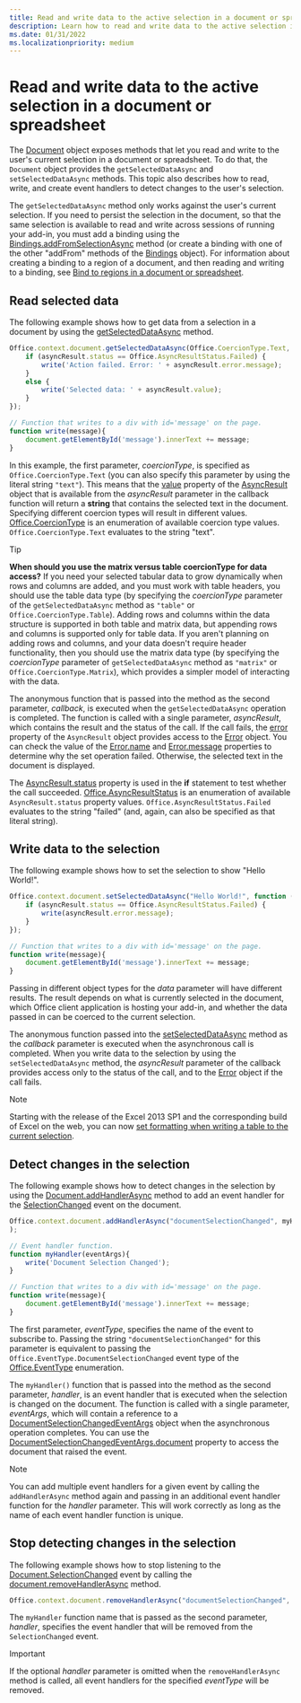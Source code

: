 ```yaml
---
title: Read and write data to the active selection in a document or spreadsheet
description: Learn how to read and write data to the active selection in a Word document or Excel spreadsheet.
ms.date: 01/31/2022
ms.localizationpriority: medium
---
```



# Read and write data to the active selection in a document or spreadsheet

The [Document](/javascript/api/office/office.document) object exposes methods that let you read and write to the user's current selection in a document or spreadsheet. To do that, the `Document` object provides the `getSelectedDataAsync` and `setSelectedDataAsync` methods. This topic also describes how to read, write, and create event handlers to detect changes to the user's selection.

The `getSelectedDataAsync` method only works against the user's current selection. If you need to persist the selection in the document, so that the same selection is available to read and write across sessions of running your add-in, you must add a binding using the [Bindings.addFromSelectionAsync](/javascript/api/office/office.bindings#office-office-bindings-addfromselectionasync-member(1)) method (or create a binding with one of the other "addFrom" methods of the [Bindings](/javascript/api/office/office.bindings) object). For information about creating a binding to a region of a document, and then reading and writing to a binding, see [Bind to regions in a document or spreadsheet](bind-to-regions-in-a-document-or-spreadsheet.md).

## Read selected data

The following example shows how to get data from a selection in a document by using the [getSelectedDataAsync](/javascript/api/office/office.document#office-office-document-getselecteddataasync-member(1)) method.

```js
Office.context.document.getSelectedDataAsync(Office.CoercionType.Text, function (asyncResult) {
    if (asyncResult.status == Office.AsyncResultStatus.Failed) {
        write('Action failed. Error: ' + asyncResult.error.message);
    }
    else {
        write('Selected data: ' + asyncResult.value);
    }
});

// Function that writes to a div with id='message' on the page.
function write(message){
    document.getElementById('message').innerText += message; 
}
```

In this example, the first parameter, _coercionType_, is specified as `Office.CoercionType.Text` (you can also specify this parameter by using the literal string `"text"`). This means that the [value](/javascript/api/office/office.asyncresult#office-office-asyncresult-status-member) property of the [AsyncResult](/javascript/api/office/office.asyncresult) object that is available from the _asyncResult_ parameter in the callback function will return a **string** that contains the selected text in the document. Specifying different coercion types will result in different values. [Office.CoercionType](/javascript/api/office/office.coerciontype) is an enumeration of available coercion type values. `Office.CoercionType.Text` evaluates to the string "text".

> [!TIP]
> **When should you use the matrix versus table coercionType for data access?** If you need your selected tabular data to grow dynamically when rows and columns are added, and you must work with table headers, you should use the table data type (by specifying the _coercionType_ parameter of the `getSelectedDataAsync` method as `"table"` or `Office.CoercionType.Table`). Adding rows and columns within the data structure is supported in both table and matrix data, but appending rows and columns is supported only for table data. If you aren't planning on adding rows and columns, and your data doesn't require header functionality, then you should use the matrix data type (by specifying the  _coercionType_ parameter of `getSelectedDataAsync` method as `"matrix"` or `Office.CoercionType.Matrix`), which provides a simpler model of interacting with the data.

The anonymous function that is passed into the method as the second parameter, _callback_, is executed when the `getSelectedDataAsync` operation is completed. The function is called with a single parameter, _asyncResult_, which contains the result and the status of the call. If the call fails, the [error](/javascript/api/office/office.asyncresult#office-office-asyncresult-error-member) property of the `AsyncResult` object provides access to the [Error](/javascript/api/office/office.error) object. You can check the value of the [Error.name](/javascript/api/office/office.error#office-office-error-name-member) and [Error.message](/javascript/api/office/office.error#office-office-error-message-member) properties to determine why the set operation failed. Otherwise, the selected text in the document is displayed.

The [AsyncResult.status](/javascript/api/office/office.asyncresult#office-office-asyncresult-error-member) property is used in the **if** statement to test whether the call succeeded. [Office.AsyncResultStatus](/javascript/api/office/office.asyncresult#office-office-asyncresult-status-member) is an enumeration of available `AsyncResult.status` property values. `Office.AsyncResultStatus.Failed` evaluates to the string "failed" (and, again, can also be specified as that literal string).

## Write data to the selection

The following example shows how to set the selection to show "Hello World!".

```js
Office.context.document.setSelectedDataAsync("Hello World!", function (asyncResult) {
    if (asyncResult.status == Office.AsyncResultStatus.Failed) {
        write(asyncResult.error.message);
    }
});

// Function that writes to a div with id='message' on the page.
function write(message){
    document.getElementById('message').innerText += message;
}
```

Passing in different object types for the  _data_ parameter will have different results. The result depends on what is currently selected in the document, which Office client application is hosting your add-in, and whether the data passed in can be coerced to the current selection.

The anonymous function passed into the [setSelectedDataAsync](/javascript/api/office/office.document#office-office-document-setselecteddataasync-member(1)) method as the _callback_ parameter is executed when the asynchronous call is completed. When you write data to the selection by using the `setSelectedDataAsync` method, the _asyncResult_ parameter of the callback provides access only to the status of the call, and to the [Error](/javascript/api/office/office.error) object if the call fails.

> [!NOTE]
> Starting with the release of the Excel 2013 SP1 and the corresponding build of Excel on the web, you can now [set formatting when writing a table to the current selection](../excel/excel-add-ins-tables.md).

## Detect changes in the selection

The following example shows how to detect changes in the selection by using the [Document.addHandlerAsync](/javascript/api/office/office.document#office-office-document-addhandlerasync-member(1)) method to add an event handler for the [SelectionChanged](/javascript/api/office/office.documentselectionchangedeventargs) event on the document.

```js
Office.context.document.addHandlerAsync("documentSelectionChanged", myHandler, function(result){}
);

// Event handler function.
function myHandler(eventArgs){
    write('Document Selection Changed');
}

// Function that writes to a div with id='message' on the page.
function write(message){
    document.getElementById('message').innerText += message;
}
```

The first parameter, _eventType_, specifies the name of the event to subscribe to. Passing the string `"documentSelectionChanged"` for this parameter is equivalent to passing the `Office.EventType.DocumentSelectionChanged` event type of the [Office.EventType](/javascript/api/office/office.eventtype) enumeration.

The  `myHandler()` function that is passed into the method as the second parameter, _handler_, is an event handler that is executed when the selection is changed on the document. The function is called with a single parameter, _eventArgs_, which will contain a reference to a [DocumentSelectionChangedEventArgs](/javascript/api/office/office.documentselectionchangedeventargs) object when the asynchronous operation completes. You can use the [DocumentSelectionChangedEventArgs.document](/javascript/api/office/office.documentselectionchangedeventargs#office-office-documentselectionchangedeventargs-document-member) property to access the document that raised the event.

> [!NOTE]
> You can add multiple event handlers for a given event by calling the `addHandlerAsync` method again and passing in an additional event handler function for the _handler_ parameter. This will work correctly as long as the name of each event handler function is unique.

## Stop detecting changes in the selection

The following example shows how to stop listening to the [Document.SelectionChanged](/javascript/api/office/office.documentselectionchangedeventargs) event by calling the [document.removeHandlerAsync](/javascript/api/office/office.document#office-office-document-removehandlerasync-member(1)) method.

```js
Office.context.document.removeHandlerAsync("documentSelectionChanged", {handler:myHandler}, function(result){});
```

The  `myHandler` function name that is passed as the second parameter, _handler_, specifies the event handler that will be removed from the `SelectionChanged` event.

> [!IMPORTANT]
> If the optional  _handler_ parameter is omitted when the `removeHandlerAsync` method is called, all event handlers for the specified _eventType_ will be removed.
